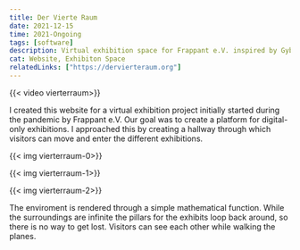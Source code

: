 ```yaml
---
title: Der Vierte Raum
date: 2021-12-15
time: 2021-Ongoing
tags: [software]
description: Virtual exhibition space for Frappant e.V. inspired by Gybsons 'Neuromancer'
cat: Website, Exhibiton Space
relatedLinks: ["https://dervierteraum.org"]
---
```


{{< video vierterraum>}}

I created this website for a virtual exhibition project initially started during the pandemic by Frappant e.V. Our goal was to create a platform for digital-only exhibitions. I approached this by creating a hallway through which visitors can move and enter the different exhibitions.

{{< img vierterraum-0>}}

{{< img vierterraum-1>}}

{{< img vierterraum-2>}}

The enviroment is rendered through a simple mathematical function. While the surroundings are infinite the pillars for the exhibits loop back around, so there is no way to get lost. Visitors can see each other while walking the planes.

